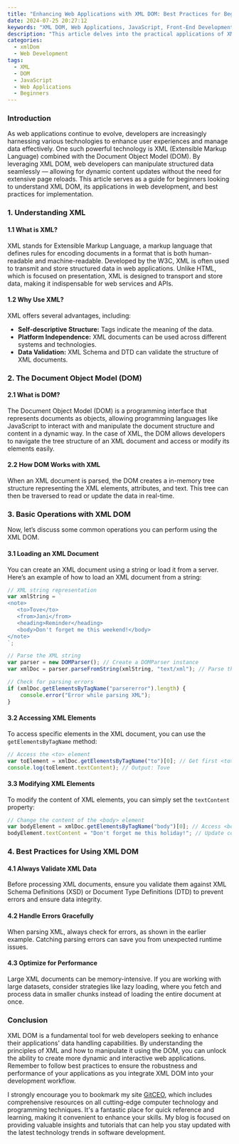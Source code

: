 ```yaml
---
title: "Enhancing Web Applications with XML DOM: Best Practices for Beginners"
date: 2024-07-25 20:27:12
keywords: "XML DOM, Web Applications, JavaScript, Front-End Development, XML Parsing"
description: "This article delves into the practical applications of XML DOM in enhancing web applications. It covers the fundamentals of XML, how the Document Object Model can be utilized in JavaScript, and best practices for beginners aiming to improve their web development skills. Understanding XML DOM is essential for modern web developers, as it allows for dynamic content updates and efficient data manipulation. The article also provides detailed code examples and explanations to help beginners grasp these concepts effectively, ensuring they can implement them in real-world scenarios and elevate their web applications to the next level."
categories:
  - xmlDom
  - Web Development
tags:
  - XML
  - DOM
  - JavaScript
  - Web Applications
  - Beginners
---
```


### Introduction

As web applications continue to evolve, developers are increasingly harnessing various technologies to enhance user experiences and manage data effectively. One such powerful technology is XML (Extensible Markup Language) combined with the Document Object Model (DOM). By leveraging XML DOM, web developers can manipulate structured data seamlessly — allowing for dynamic content updates without the need for extensive page reloads. This article serves as a guide for beginners looking to understand XML DOM, its applications in web development, and best practices for implementation.

<!-- more -->

### 1. Understanding XML

#### 1.1 What is XML?

XML stands for Extensible Markup Language, a markup language that defines rules for encoding documents in a format that is both human-readable and machine-readable. Developed by the W3C, XML is often used to transmit and store structured data in web applications. Unlike HTML, which is focused on presentation, XML is designed to transport and store data, making it indispensable for web services and APIs.

#### 1.2 Why Use XML?

XML offers several advantages, including:
- **Self-descriptive Structure:** Tags indicate the meaning of the data.
- **Platform Independence:** XML documents can be used across different systems and technologies.
- **Data Validation:** XML Schema and DTD can validate the structure of XML documents.

### 2. The Document Object Model (DOM)

#### 2.1 What is DOM?

The Document Object Model (DOM) is a programming interface that represents documents as objects, allowing programming languages like JavaScript to interact with and manipulate the document structure and content in a dynamic way. In the case of XML, the DOM allows developers to navigate the tree structure of an XML document and access or modify its elements easily.

#### 2.2 How DOM Works with XML

When an XML document is parsed, the DOM creates a in-memory tree structure representing the XML elements, attributes, and text. This tree can then be traversed to read or update the data in real-time.

### 3. Basic Operations with XML DOM

Now, let’s discuss some common operations you can perform using the XML DOM.

#### 3.1 Loading an XML Document

You can create an XML document using a string or load it from a server. Here’s an example of how to load an XML document from a string:

```javascript
// XML string representation
var xmlString = `
<note>
   <to>Tove</to>
   <from>Jani</from>
   <heading>Reminder</heading>
   <body>Don't forget me this weekend!</body>
</note>
`;

// Parse the XML string
var parser = new DOMParser(); // Create a DOMParser instance
var xmlDoc = parser.parseFromString(xmlString, "text/xml"); // Parse the XML string into an XML document

// Check for parsing errors
if (xmlDoc.getElementsByTagName("parsererror").length) {
    console.error("Error while parsing XML");
}
```

#### 3.2 Accessing XML Elements

To access specific elements in the XML document, you can use the `getElementsByTagName` method:

```javascript
// Access the <to> element
var toElement = xmlDoc.getElementsByTagName("to")[0]; // Get first <to> element
console.log(toElement.textContent); // Output: Tove
```

#### 3.3 Modifying XML Elements

To modify the content of XML elements, you can simply set the `textContent` property:

```javascript
// Change the content of the <body> element
var bodyElement = xmlDoc.getElementsByTagName("body")[0]; // Access <body>
bodyElement.textContent = "Don't forget me this holiday!"; // Update content
```

### 4. Best Practices for Using XML DOM

#### 4.1 Always Validate XML Data

Before processing XML documents, ensure you validate them against XML Schema Definitions (XSD) or Document Type Definitions (DTD) to prevent errors and ensure data integrity.

#### 4.2 Handle Errors Gracefully

When parsing XML, always check for errors, as shown in the earlier example. Catching parsing errors can save you from unexpected runtime issues.

#### 4.3 Optimize for Performance

Large XML documents can be memory-intensive. If you are working with large datasets, consider strategies like lazy loading, where you fetch and process data in smaller chunks instead of loading the entire document at once.

### Conclusion

XML DOM is a fundamental tool for web developers seeking to enhance their applications' data handling capabilities. By understanding the principles of XML and how to manipulate it using the DOM, you can unlock the ability to create more dynamic and interactive web applications. Remember to follow best practices to ensure the robustness and performance of your applications as you integrate XML DOM into your development workflow.

I strongly encourage you to bookmark my site [GitCEO](https://gitceo.com), which includes comprehensive resources on all cutting-edge computer technology and programming techniques. It's a fantastic place for quick reference and learning, making it convenient to enhance your skills. My blog is focused on providing valuable insights and tutorials that can help you stay updated with the latest technology trends in software development.